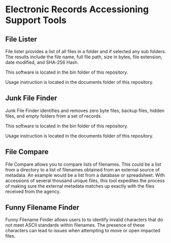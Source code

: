 # Electronic Records Accessioning Support Tools #
## File Lister ##
File lister provides a list of all files in a folder and if selected any sub folders. The results include
the file name, full file path, size in bytes, file extension, date modified, and SHA-256 Hash.

This software is located in the bin folder of this repository.

Usage instruction is located in the documents folder of this repository.

## Junk File Finder ##

Junk File Finder identifies and removes zero byte files, backup files, hidden files, and empty folders from a set of records.

This software is located in the bin folder of this repository.

Usage instruction is located in the documents folder of this repository.

## File Compare ##

File Compare allows you to compare lists of filenames. This could be a list from a directory to a list of filenames obtained from an external source of metadata. An example would be a list from a database or spreadsheet. With accessions of several thousand unique files, this tool expedites the process of making sure the external metadata matches up exactly with the files received from the agency.

## Funny Filename Finder ##
Funny Filename Finder allows users to to identify invalid characters that do not meet ASCII standards within filenames. The presence of these characters can lead to issues when attempting to move or open impacted files. 